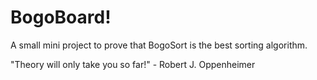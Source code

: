 
# BogoBoard!

A small mini project to prove that BogoSort is the best sorting algorithm. 

"Theory will only take you so far!" - Robert J. Oppenheimer

